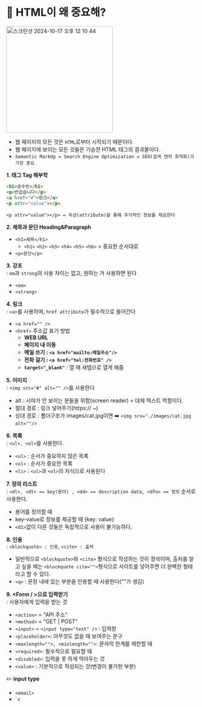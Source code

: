 # 🤔 HTML이 왜 중요해? 

<img width="282" alt="스크린샷 2024-10-17 오후 12 10 44" src="https://github.com/user-attachments/assets/52f5a036-f326-4f25-a810-07ba5a824fc3">

- 웹 페이지의 모든 것은 `HTML`로부터 시작되기 때문이다.
- 웹 페이지에 보이는 모든 것들은 기승전 HTML 태그의 결과물이다.
- `Semantic MarkUp = Search Engine Optimization = SEO(검색 엔지 최적화)가 가장 중요`

**1. 태그 Tag 해부학**
```html
<h1>송수빈</h1>
<p>반갑습니다</p>
<a href="#">링크</a>
<p attr="value"></p>
```
`<p attr="value"></p> = 속성(attribute)을 통해 추가적인 정보를 제공한다`

**2. 제목과 문단 Heading&Paragraph**<br/>
- `<h1>제목</h1>`
  -  `<h1>` `<h2>` `<h3>` `<h4>` `<h5>` `<h6>` > 중요한 순서대로 <br/>
- `<p>문단</p>`

**3. 강조**<br/> : `em`과 `strong`의 사용 차이는 없고, 원하는 거 사용하면 된다 
- `<em>`
- `<strong>`

**4. 링크** <br/> : `<a>`를 사용하며, `href attribute`가 필수적으로 들어간다
- `<a href="" />`
- `<href>` 주소값 표기 방법
  - **WEB URL**
  - **페이지 내 이동**
  - **메일 쓰기 : `<a href="mailto:메일주소"/>`**
  - **전화 걸기 : `<a href="tel:전화번호" />`**
  - **`target="_blank"`** : 열 때 새탭으로 열게 해줌 

**5. 이미지**  <br/> : `<img src="#" alt="" />`를 사용한다

- alt : 시야가 안 보이는 분들을 위함(screen reader) = 대체 텍스트 역할이다.
- 절대 경로 : 링크 넣어주기(https:// ~)
- 상대 경로 : 폴더구조가 images/cat.jpg이면 ➡️ `<img srx="./images/cat.jpg alt=""/>`

**6. 목록** <br/> : `<ul>, <ol>`를 사용한다.
- `<ul>` : 순서가 중요하지 않은 목록
- `<ol>` : 순서가 중요한 목록
- `<li>` :  `<ul>`과 `<ol>`의 자식으로 사용된다

**7. 정의 리스트** <br/> : `<dl>, <dt> == key(용어) , <dd> == description data, <dfn> == 정의` 순서로 사용한다.

- 용어를 정의할 때
- key-value로 정보를 제공할 때 {key: value}
- `<d1>`없이 다른 것들은 독립적으로 사용이 불가능하다.

**8. 인용**  <br/> : `<blockquote> : 인용`, `<cite> : 출처`

- 일반적으로 `<blockquote>`와 `<cite>` 형식으로 작성하는 것이 정석이며, 출처를 알고 싶을 때는 `<blockquote cite="">`형식으로 사이트를 넣어주면 더 완벽한 형태라고 할 수 있다.
- `<q>` : 문장 내에 있는 부분을 인용할 때 사용한다(""가 생김)

**9. <Form / >으로 입력받기** <br/> : 사용자에게 입력을 받는 것 

- `<action>` = "API 주소"
- `<method>` = "GET | POST"
- `<input>` = `<input type="text" />` : 입력창
- `<placeholder>`: 아무것도 없을 때 보여주는 문구
- `<maxlength="">, <minlength="">`: 문자의 한계를 제한할 때
- `<required>`: 필수적으로 필요할 때
- `<disabled>`: 입력을 못 하게 막아두는 것
- `<value>` : 기본적으로 작성되는 것(변경이 불가한 부분) <br />

✏️ **input type**
- `<email>`
- `< 
